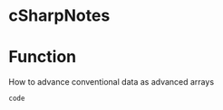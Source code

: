 # cSharpNotes

Function
========================
How to advance conventional data as advanced arrays

`code
`


